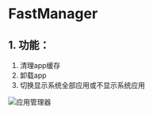 # FastManager

## 1. 功能：
1) 清理app缓存
2) 卸载app
3) 切换显示系统全部应用或不显示系统应用

![应用管理器](http://7xoxmg.com1.z0.glb.clouddn.com/appmanager_icon_small.jpg)